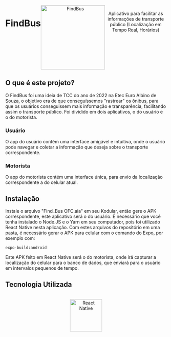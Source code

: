 <div style="display: flex;" align="center"><br>
<h1>FindBus</h1>
<div style="display:flex; flex-direction:"column"">
<img align="center" alt="FindBus" height="200" width="200" src="https://user-images.githubusercontent.com/121250213/233269292-1d83ef32-c6ff-4399-acd1-659bc1c39790.jpeg">
</div>
<br>
Aplicativo para facilitar as informações de transporte público (Localização em Tempo Real, Horários)
</div>



## O que é este projeto?
O FindBus foi uma ideia de TCC do ano de 2022 na Etec Euro Albino de Souza, o objetivo era de que conseguíssemos "rastrear" os ônibus, para que os usuários conseguissem mais informação
e transparência, facilitando assim o transporte público. Foi dividido em dois aplicativos, o do usuário e o do motorista.

### Usuário

O app do usuário contém uma interface amigável e intuitiva, onde o usuário pode navegar e coletar a informação que deseja sobre o transporte correspondente.

### Motorista
O app do motorista contém uma interface única, para envio da localização correspondente a do celular atual.

## Instalação
Instale o arquivo "Find_Bus OFC.aia" em seu Kodular, então gere o APK correspondente, este aplicativo será o do usuário.
É necessário que você tenha instalado o Node.JS e o Yarn em seu computador, pois foi utilizado React Native nesta aplicação.
Com estes arquivos do repositório em uma pasta, é necessário gerar o APK para celular com o comando do Expo, por exemplo com:

```
expo-build:android
```

Este APK feito em React Native será o do motorista, onde irá capturar a localização do celular para o banco de dados, que enviará para o usuário em intervalos pequenos de tempo.

## Tecnologia Utilizada
<div style="display: inline_block" align="center"><br>
  <center><img align="center" alt="React Native" height="100" width="100" src="https://user-images.githubusercontent.com/121250213/233266357-1dfb0963-40a9-40b7-97cb-47d45d857429.png">
  </center>
</div>

